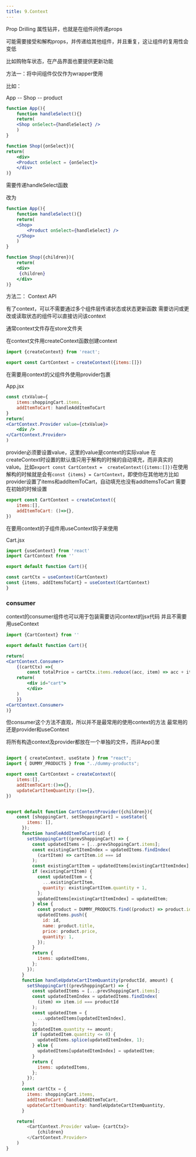 ```yaml
---
title: 9.Context
---
```


Prop Drilling 属性钻井，也就是在组件间传递props

可能需要接受和解构props，并传递给其他组件，并且重复，这让组件的复用性会变低

比如购物车状态，在产品界面也要提供更新功能

方法一：将中间组件仅仅作为wrapper使用

比如：

App --  Shop --  product
```jsx
function App(){
	function handleSelect(){}
	return(	
	<Shop onSelect={handleSelect} />
	)
}

function Shop({onSelect}){
return(
	<div>
	<Product onSelect = {onSelect}>
	</div>
)}
```
需要传递handleSelect函数

改为

```jsx
function App(){
	function handleSelect(){}
	return(	
	<Shop>
		<Product onSelect={handleSelect} />
	</Shop>
	)
}

function Shop({children}){
	return(
	<div>
	 {children}
	</div>
)}
```


方法二： Context API

有了context，可以不需要通过多个组件层传递状态或状态更新函数
需要访问或更改或读取状态的组件可以直接访问该context

通常context文件存在store文件夹


在context文件用createContext函数创建context

```jsx
import {createContext} from 'react';

export const CartContext = createContext({items:[]})
```

在需要用context的父组件外使用provider包裹

App.jsx
```jsx
const ctxValue={
	items:shoppingCart.items,
	addItemToCart: handleAddItemToCart
}
return(
<CartContext.Provider value={ctxValue}>
	<div />
</CartContext.Provider>
)
```

provider必须要设置value，这里的value是context的实际value
在createContext时设置的默认值只用于解构的时候的自动填充，而非真实的value。比如`export const CartContext =  createContext({items:[]})`在使用解构的时候就是会有`const {items} = CartContext`，即使你在其他地方比如provider设置了items和addItemToCart，自动填充也没有addItemsToCart
需要在初始的时候设置
```jsx
export const CartContext = createContext({
	items:[],
	addItemToCart: ()=>{},
})
```

在要用context的子组件用useContext钩子来使用

Cart.jsx
```jsx
import {useContext} from 'react'
import CartContext from ''

export default function Cart(){

const cartCtx = useContext(CartContext)
const {items, addItemsToCart} = useContext(CartContext)
}

```


### consumer

context的consumer组件也可以用于包装需要访问context的jsx代码
并且不需要用useContext
```jsx
import {CartContext} from ''

export default function Cart(){

return(
<CartContext.Consumer>
	{(cartCtx) =>{
		const totalPrice = cartCtx.items.reduce((acc, item) => acc + item.price*item.quantity , 0)
	return(
		<div id="cart">
		</div>
	)
	}}
<CartContext.Consumer>
)}
```

但consumer这个方法不直观，所以并不是最常用的使用context的方法
最常用的还是provider和useContext


将所有构造context及provider都放在一个单独的文件，而非App()里

```jsx

import { createContext, useState } from "react";
import { DUMMY_PRODUCTS } from "../dummy-products";

export const CartContext = createContext({
    items:[],
    addItemToCart:()=>{},
    updateCartItemQuantity:()=>{},
})


export default function CartContextProvider({children}){
    const [shoppingCart, setShoppingCart] = useState({
        items: [],
      });
      function handleAddItemToCart(id) {
        setShoppingCart((prevShoppingCart) => {
          const updatedItems = [...prevShoppingCart.items];
          const existingCartItemIndex = updatedItems.findIndex(
            (cartItem) => cartItem.id === id
          );
          const existingCartItem = updatedItems[existingCartItemIndex];
          if (existingCartItem) {
            const updatedItem = {
              ...existingCartItem,
              quantity: existingCartItem.quantity + 1,
            };
            updatedItems[existingCartItemIndex] = updatedItem;
          } else {
            const product = DUMMY_PRODUCTS.find((product) => product.id === id);
            updatedItems.push({
              id: id,
              name: product.title,
              price: product.price,
              quantity: 1,
            });
          }
          return {
            items: updatedItems,
          };
        });
      }
      function handleUpdateCartItemQuantity(productId, amount) {
        setShoppingCart((prevShoppingCart) => {
          const updatedItems = [...prevShoppingCart.items];
          const updatedItemIndex = updatedItems.findIndex(
            (item) => item.id === productId
          );
          const updatedItem = {
            ...updatedItems[updatedItemIndex],
          };
          updatedItem.quantity += amount;
          if (updatedItem.quantity <= 0) {
            updatedItems.splice(updatedItemIndex, 1);
          } else {
            updatedItems[updatedItemIndex] = updatedItem;
          }
          return {
            items: updatedItems,
          };
        });
      }
      const cartCtx = {
        items: shoppingCart.items,
        addItemToCart: handleAddItemToCart,
        updateCartItemQuantity: handleUpdateCartItemQuantity,
      }

    return(
        <CartContext.Provider value= {cartCtx}>
            {children}
        </CartContext.Provider>
    )
}
```